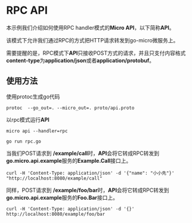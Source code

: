 # RPC API

本示例我们介绍如何使用RPC handler模式的**Micro API**，以下简称**API**。

该模式下允许我们通过RPC的方式把HTTP请求转发到go-micro微服务上。

需要提醒的是，RPC模式下**API**只接收POST方式的请求，并且只支付内容格式**content-type**为**application/json**或者**application/protobuf**。

## 使用方法

使用protoc生成go代码
```
protoc  --go_out=. --micro_out=. proto/api.proto
```

以rpc模式运行**API**

```
micro api --handler=rpc
```

```
go run rpc.go
```

当我们POST请求到 **/example/call**时，**API**会将它转成RPC转发到**go.micro.api.example**服务的**Example.Call**接口上。

```
curl -H 'Content-Type: application/json' -d '{"name": "小小先"}' "http://localhost:8080/example/call"
```

同样，POST请求到 **/example/foo/bar**时，**API**会将它转成RPC转发到**go.micro.api.example**服务的**Foo.Bar**接口上。

```
curl -H 'Content-Type: application/json' -d '{}' http://localhost:8080/example/foo/bar
```
